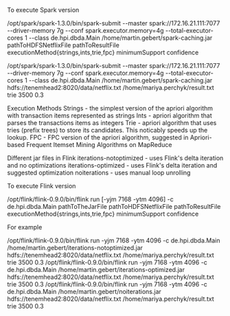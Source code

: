 To execute Spark version

/opt/spark/spark-1.3.0/bin/spark-submit --master spark://172.16.21.111:7077 --driver-memory 7g --conf spark.executor.memory=4g --total-executor-cores 1 --class de.hpi.dbda.Main /home/martin.gebert/spark-caching.jar pathToHDFSNetflixFile pathToResultFile executionMethod{strings,ints,trie,fpc}  minimumSupport confidence

/opt/spark/spark-1.3.0/bin/spark-submit --master spark://172.16.21.111:7077 --driver-memory 7g --conf spark.executor.memory=4g --total-executor-cores 1 --class de.hpi.dbda.Main /home/martin.gebert/spark-caching.jar hdfs://tenemhead2:8020/data/netflix.txt /home/mariya.perchyk/result.txt trie 3500 0.3

Execution Methods
Strings
        - the simplest version of the apriori algorithm with transaction items represented as strings
Ints
        - apriori algorithm that parses the transactions items as integers
Trie
        - apriori algorithm that uses tries (prefix trees) to store its candidates. This noticably speeds up the lookup.
FPC
        - FPC version of the apriori algorithm, suggested in Apriori-based Frequent Itemset Mining Algorithms on MapReduce



Different jar files in Flink
iterations-notoptimized
        - uses Flink's delta iteration and no optimizations
iterations-optimized
        - uses Flink's delta iteration and suggested optimization
noiterations
        - uses manual loop unrolling

To execute Flink version

/opt/flink/flink-0.9.0/bin/flink run [-yjm 7168 -ytm 4096] -c de.hpi.dbda.Main pathToTheJarFile pathToHDFSNetflixFile pathToResultFile executionMethod{strings,ints,trie,fpc}  minimumSupport confidence

For example

/opt/flink/flink-0.9.0/bin/flink run -yjm 7168 -ytm 4096 -c de.hpi.dbda.Main /home/martin.gebert/iterations-notoptimized.jar hdfs://tenemhead2:8020/data/netflix.txt /home/mariya.perchyk/result.txt trie 3500 0.3
/opt/flink/flink-0.9.0/bin/flink run -yjm 7168 -ytm 4096 -c de.hpi.dbda.Main /home/martin.gebert/iterations-optimized.jar hdfs://tenemhead2:8020/data/netflix.txt /home/mariya.perchyk/result.txt trie 3500 0.3
/opt/flink/flink-0.9.0/bin/flink run -yjm 7168 -ytm 4096 -c de.hpi.dbda.Main /home/martin.gebert/noiterations.jar hdfs://tenemhead2:8020/data/netflix.txt /home/mariya.perchyk/result.txt trie 3500 0.3
